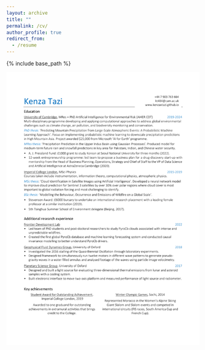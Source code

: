 ```yaml
---
layout: archive
title: ""
permalink: /cv/
author_profile: true
redirect_from:
  - /resume
---
```


{% include base_path %}

<img src='files/KTazi_CV_Apr23.pdf'>
